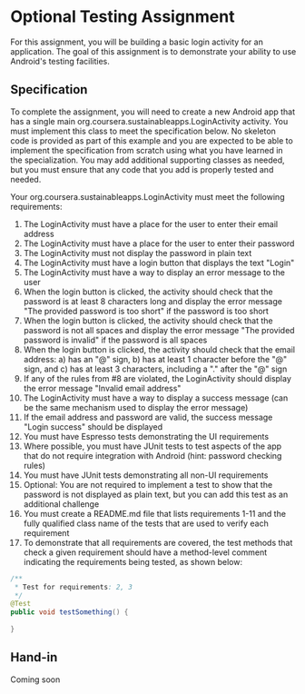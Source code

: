 # Optional Testing Assignment

For this assignment, you will be building a basic login activity for an application. The
goal of this assignment is to demonstrate your ability to use Android's testing facilities. 

## Specification

To complete the assignment, you will need to create a new Android app that has a single 
main org.coursera.sustainableapps.LoginActivity activity. You must implement this class
to meet the specification below. No skeleton code is provided as part of this example
and you are expected to be able to implement the specification from scratch using what
you have learned in the specialization. You may add additional supporting classes as 
needed, but you must ensure that any code that you add is properly tested and needed.

Your org.coursera.sustainableapps.LoginActivity must meet the following requirements:

1. The LoginActivity must have a place for the user to enter their email address
2. The LoginActivity must have a place for the user to enter their password
3. The LoginActivity must not display the password in plain text
4. The LoginActivity must have a login button that displays the text "Login"
5. The LoginActivity must have a way to display an error message to the user
6. When the login button is clicked, the activity should check that the password is
   at least 8 characters long and display the error message "The provided password
   is too short" if the password is too short
7. When the login button is clicked, the activity should check that the password is
   not all spaces and display the error message "The provided password is invalid"
   if the password is all spaces
8. When the login button is clicked, the activity should check that the email address:
   a) has an "@" sign, b) has at least 1 character before the "@" sign, and c) has
   at least 3 characters, including a "." after the "@" sign
9. If any of the rules from #8 are violated, the LoginActivity should display the
   error message "Invalid email address"
10. The LoginActivity must have a way to display a success message (can be the same
    mechanism used to display the error message)
11. If the email address and password are valid, the success message "Login success"
    should be displayed
12. You must have Espresso tests demonstrating the UI requirements
13. Where possible, you must have JUnit tests to test aspects of the app that do not
    require integration with Android (hint: password checking rules)
14. You must have JUnit tests demonstrating all non-UI requirements
15. Optional: You are not required to implement a test to show that the password is not
    displayed as plain text, but you can add this test as an additional challenge
16. You must create a README.md file that lists requirements 1-11 and the fully qualified
    class name of the tests that are used to verify each requirement
17. To demonstrate that all requirements are covered, the test methods that check a given
    requirement should have a method-level comment indicating the requirements being tested,
    as shown below:
    
```java
/**
 * Test for requirements: 2, 3
 */
@Test
public void testSomething() {
    
}
```

## Hand-in

Coming soon 
